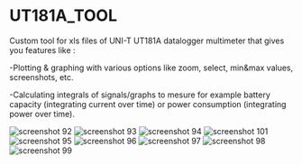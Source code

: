 # UT181A_TOOL
Custom tool for xls files of UNI-T UT181A datalogger multimeter that gives you features like :

-Plotting & graphing with various options like zoom, select, min&max values, screenshots, etc.

-Calculating integrals of signals/graphs to mesure for example battery capacity (integrating current over time) or power consumption (integrating power over time).

![screenshot 92](https://user-images.githubusercontent.com/35897057/162367801-18e46a8a-1b9a-4bc2-9abb-0df300d4e82e.jpg)
![screenshot 93](https://user-images.githubusercontent.com/35897057/162367806-38ad1100-434c-4f97-b54f-8083838af3c1.jpg)
![screenshot 94](https://user-images.githubusercontent.com/35897057/162367814-06d16f51-5208-4619-b8f4-d60eafe430f3.jpg)
![screenshot 101](https://user-images.githubusercontent.com/35897057/162367822-36e8f2c3-395b-43fe-8b18-d26c9f3568fb.jpg)
![screenshot 95](https://user-images.githubusercontent.com/35897057/162367826-300e96e0-f852-4658-888c-0779f081dac8.jpg)
![screenshot 96](https://user-images.githubusercontent.com/35897057/162367831-54ca6b1c-3fb7-4fbc-b193-b0e5fc757f4e.jpg)
![screenshot 97](https://user-images.githubusercontent.com/35897057/162367834-8a84b654-f56a-4105-91a0-a9642e277c31.jpg)
![screenshot 98](https://user-images.githubusercontent.com/35897057/162367839-fe85ab39-e428-4dcc-a87c-88ef1c6854e5.jpg)
![screenshot 99](https://user-images.githubusercontent.com/35897057/162367841-678f680d-5ad0-48e1-a053-e4bc679538b4.jpg)
